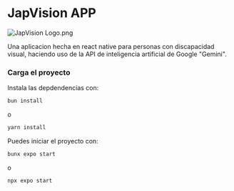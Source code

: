 # JapVision APP

![JapVision Logo.png](public/favicon.png)


Una aplicacion hecha en react native para personas con discapacidad visual, haciendo uso de la API de inteligencia artificial de Google "Gemini".

### Carga el proyecto 

Instala las depdendencias con:
```bash
bun install
```
o 

```bash
yarn install
```


Puedes iniciar el proyecto con:
```bash
bunx expo start
```
o 

```bash
npx expo start
```
